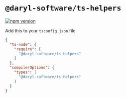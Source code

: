 # `@daryl-software/ts-helpers`
[![npm version](https://badge.fury.io/js/@daryl-software%2Fts-helpers.svg)](https://badge.fury.io/js/@daryl-software%2Fts-helpers)


Add this to your `tsconfig.json` file
```json
{
  "ts-node": {
    "require": [
      "@daryl-software/ts-helpers"
    ]
  },
  "compilerOptions": {
    "types": [
      "@daryl-software/ts-helpers"
    ]
  }
}
```
